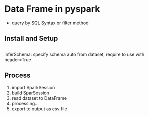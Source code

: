 # Data Frame in pyspark

* query by SQL Syntax or filter method

## Install and Setup

## 

inferSchema: specify schema auto from dataset, require to use with header=True

## Process

1. import SparkSession
2. build SparSession
3. read dataset to DataFrame
4. processing...
5. export to output as csv file